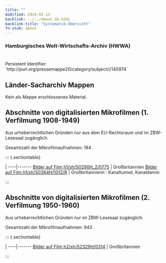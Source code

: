 ```yaml
---
title: ""
modified: 2024-01-13
backlink: ../../about.de.html
backlink-title: "Systematik-Übersicht"
fn-stub: about
---
```


### Hamburgisches Welt-Wirtschafts-Archiv (HWWA)

# 

<div class="hint">Persistent Identifier: `http://purl.org/pressemappe20/category/subject/i/140974`</div>







## Länder-Sacharchiv Mappen





Kein als Mappe erschlossenes Material.



<a id="filmsections" />

## Abschnitte von digitalisierten Mikrofilmen (1. Verfilmung 1908-1949)

<p>Aus urheberrechtlichen Gründen nur aus dem EU-Rechtsraum und im ZBW-Lesesaal zugänglich.</p>


<p>Gesamtzahl der Mikrofilmaufnahmen: 184</p>





::: {.sectiontable}

 | 
----|-------
<a class="btn" href="https://pm20.zbw.eu/film/h1/sh/S0290H_2/0775" rel="nofollow">Bilder auf Film h1/sh/S0290H_2/0775</a> | Großbritannien
<a class="btn" href="https://pm20.zbw.eu/film/h1/sh/S0364H/1012/R" rel="nofollow">Bilder auf Film h1/sh/S0364H/1012/R</a> | Großbritannienn : Kanaltunnel, Kanaldamm


:::




## Abschnitte von digitalisierten Mikrofilmen (2. Verfilmung 1950-1960)

<p>Aus urheberrechtlichen Gründen nur im ZBW-Lesesaal zugänglich.</p>


<p>Gesamtzahl der Mikrofilmaufnahmen: 943</p>





::: {.sectiontable}

 | 
----|-------
<a class="btn" href="https://pm20.zbw.eu/film/h2/sh/S2329H/0314" rel="nofollow">Bilder auf Film h2/sh/S2329H/0314</a> | Großbritannien


:::
















